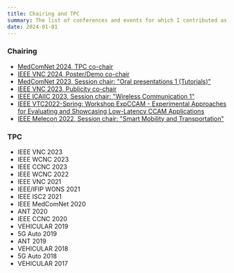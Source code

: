 ```yaml
---
title: Chairing and TPC
summary: The list of conferences and events for which I contributed as Chair or member of the Technical Program Committee.
date: 2024-01-01
---
```


### Chairing  
- [MedComNet 2024, TPC co-chair](https://www.medcomnet.org/)
- [IEEE VNC 2024, Poster/Demo co-chair](https://ieee-vnc.org/2024/committees.html)
- [MedComNet 2023, Session chair: "Oral presentations 1 (Tutorials)"](https://2023.medcomnet.org)
- [IEEE VNC 2023, Publicity co-chair](https://ieee-vnc.org/2023/committees.html)
- [IEEE ICAIIC 2023, Session chair: "Wireless Communication 1"](http://icaiic.org/)
- [IEEE VTC2022-Spring: Workshop ExpCCAM - Experimental Approaches for Evaluating and Showcasing Low-Latency CCAM Applications](https://events.vtsociety.org/vtc2022-spring/conference-sessions/call-for-workshops/w9-expv2v-experimental-approaches-for-evaluating-and-showcasing-low-latency-vehicular-networks/)
- [IEEE Melecon 2022, Session chair: "Smart Mobility and Transportation"](https://melecon2022.org/)

### TPC  
- IEEE VNC 2023
- IEEE WCNC 2023
- IEEE CCNC 2023
- IEEE WCNC 2022
- IEEE VNC 2021
- IEEE/IFIP WONS 2021
- IEEE ISC2 2021
- IEEE MedComNet 2020
- ANT 2020
- IEEE CCNC 2020
- VEHICULAR 2019
- 5G Auto 2019
- ANT 2019
- VEHICULAR 2018
- 5G Auto 2018
- VEHICULAR 2017